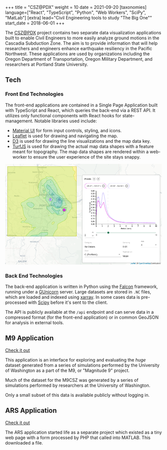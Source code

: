 +++
title = "CSZ@PDX"
weight = 10
date = 2021-09-20
[taxonomies]
language=["React", "TypeScript", "Python", "Web Workers", "SciPy", "MatLab"]
[extra]
lead="Civil Engineering tools to study \"The Big One\""
start_date = 2018-06-01
+++

The [CSZ@PDX](https://m9csz.cee.pdx.edu/m9csz/) project contains two separate
data visualization applications built to enable Civil Engineers to more easily
analyze ground motions in the Cascadia Subduction Zone.
The aim is to provide information that will help researchers and engineers
enhance earthquake resiliency in the Pacific Northwest.
These applications are used by organizations including the Oregon Department of Transportation,
Oregon Military Department, and researchers at Portland State University.

## Tech

### Front End Technologies

The front-end applications are contained in a Single Page Application built with
TypeScript and React,
which queries the back-end via a REST API. It utilizes only functional components
with React hooks for state-management. Notable libraries used include:

- [Material UI](https://mui.com/) for form input controls, styling, and icons.
- [Leaflet](https://leafletjs.com/) is used for drawing and navigating the map.
- [D3](https://d3js.org/) is used for drawing the line visualizations and the map data key.
- [TurfJS](https://turfjs.org/) is used for drawing the actual map data shapes with a feature meant for topography.
  The map data shapes are rendered within a web-worker to ensure the user experience of the site stays
  snappy.

![Demonstration of the M9CSZ Application in action](csz_at_pdx_demo.png)

### Back End Technologies

The back-end application is written in Python using the
[Falcon](https://falcon.readthedocs.io/en/stable/)
framework, running under a
[GUnicorn](https://gunicorn.org/) server.
Large datasets are stored in `.NC` files,
which are loaded and indexed using
[xarray](http://xarray.pydata.org/en/stable/).
In some cases data is pre-processed with
[Scipy](https://www.scipy.org/)
before it's sent to the client.

The API is publicly available at the `/api` endpoint and can serve data in a
compressed format (for the front-end application)
or in common GeoJSON for analysis in external tools.

## M9 Application

[Check it out](https://m9csz.cee.pdx.edu/m9csz/)

This application is an interface for exploring and evaluating the _huge_ dataset
generated from a series of simulations performed by the University of Washington
as a part of the M9, or "Magnitude 9" project.

Much of the dataset for the M9CSZ was generated by a series of simulations
performed by researchers at the University of Washington.

Only a small subset of this data is available publicly without logging in.

## ARS Application

[Check it out](https://m9csz.cee.pdx.edu/ars/)

The ARS application started life as a separate project which existed as a tiny
web page with a form processed by PHP that called into MATLAB. This downloaded a file.
